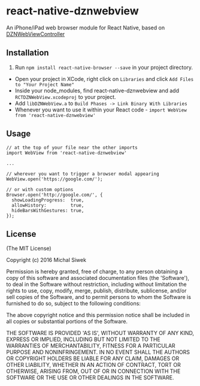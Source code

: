 react-native-dznwebview
=======================
An iPhone/iPad web browser module for React Native, based on [DZNWebViewController](https://github.com/dzenbot/DZNWebViewController)

## Installation

1. Run `npm install react-native-browser --save` in your project directory.
- Open your project in XCode, right click on `Libraries` and click `Add Files to "Your Project Name"`
- Inside your node_modules, find react-native-dznwebview and add `RCTDZNWebView.xcodeproj` to your project.
- Add `libDZNWebView.a` to `Build Phases -> Link Binary With Libraries`
- Whenever you want to use it within your React code - `import WebView from 'react-native-dznwebview'`

## Usage

```
// at the top of your file near the other imports
import WebView from 'react-native-dznwebview'

...

// wherever you want to trigger a browser modal appearing
WebView.open('https://google.com/');

// or with custom options
Browser.open('http://google.com/', {
  showLoadingProgress:  true,
  allowHistory:         true,
  hideBarsWithGestures: true,
});
```

## License
(The MIT License)

Copyright (c) 2016 Michal Siwek

Permission is hereby granted, free of charge, to any person obtaining a copy of this software and associated documentation files (the 'Software'), to deal in the Software without restriction, including without limitation the rights to use, copy, modify, merge, publish, distribute, sublicense, and/or sell copies of the Software, and to permit persons to whom the Software is furnished to do so, subject to the following conditions:

The above copyright notice and this permission notice shall be included in all copies or substantial portions of the Software.

THE SOFTWARE IS PROVIDED 'AS IS', WITHOUT WARRANTY OF ANY KIND, EXPRESS OR IMPLIED, INCLUDING BUT NOT LIMITED TO THE WARRANTIES OF MERCHANTABILITY, FITNESS FOR A PARTICULAR PURPOSE AND NONINFRINGEMENT. IN NO EVENT SHALL THE AUTHORS OR COPYRIGHT HOLDERS BE LIABLE FOR ANY CLAIM, DAMAGES OR OTHER LIABILITY, WHETHER IN AN ACTION OF CONTRACT, TORT OR OTHERWISE, ARISING FROM, OUT OF OR IN CONNECTION WITH THE SOFTWARE OR THE USE OR OTHER DEALINGS IN THE SOFTWARE.
